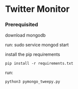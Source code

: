 # Twitter Monitor

### Prerequisited

download mongodb

run:
	sudo service mongod start

install the pip requirements

	pip install -r requirements.txt

run:

	python3 pymongo_tweepy.py

